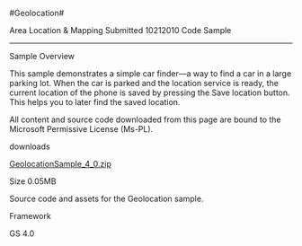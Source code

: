 #Geolocation#

Area
Location & Mapping
Submitted
10212010
Code Sample

---

Sample Overview

This sample demonstrates a simple car finder—a way to find a car in a large parking lot. When the car is parked and the location service is ready, the current location of the phone is saved by pressing the Save location button. This helps you to later find the saved location.


All content and source code downloaded from this page are bound to the Microsoft Permissive License (Ms-PL).

downloads

[GeolocationSample_4_0.zip](https://github.com/DDReaper/XNAGameStudio/blob/master/Samples/GeolocationSample_4_0.zip?raw=true)

Size 0.05MB

Source code and assets for the Geolocation sample.

Framework

GS 4.0